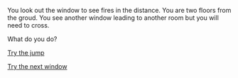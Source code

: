 You look out the window to see fires in the distance. You are two floors from the groud. You see another window leading to another room but you will need to cross.

What do you do?

[Try the jump](broken-ankle.md)

[Try the next window](slip.md)
